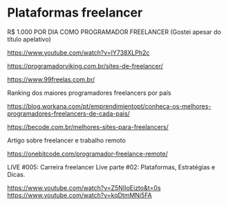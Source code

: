 # Plataformas freelancer

R$ 1.000 POR DIA COMO PROGRAMADOR FREELANCER (Gostei apesar do título apelativo)

https://www.youtube.com/watch?v=IY738XLPh2c

https://programadorviking.com.br/sites-de-freelancer/

https://www.99freelas.com.br/

Ranking dos maiores programadores freelancers por país

https://blog.workana.com/pt/emprendimientopt/conheca-os-melhores-programadores-freelancers-de-cada-pais/

https://becode.com.br/melhores-sites-para-freelancers/

Artigo sobre freelancer e trabalho remoto

https://onebitcode.com/programador-freelance-remote/

LIVE #005: Carreira freelancer Live parte #02: Plataformas, Estratégias e Dicas.

https://www.youtube.com/watch?v=Z5NIIoEizto&t=0s
https://www.youtube.com/watch?v=kqDtmMNi5FA

